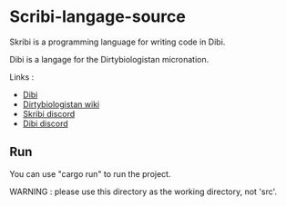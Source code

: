 # Scribi-langage-source

Skribi is a programming language for writing code in Dibi.

Dibi is a langage for the Dirtybiologistan micronation.

Links :
- [Dibi](https://dibi-dictionary.herokuapp.com/)
- [Dirtybiologistan wiki](https://dirtybiologistan.fandom.com/fr/wiki/Dirtybiologistan)
- [Skribi discord](https://discord.gg/eGYQVGd4k3)
- [Dibi discord](https://discord.gg/CKnqUxQaMq)


## Run

You can use "cargo run" to run the project.

WARNING : please use this directory as the working directory, not 'src'.
